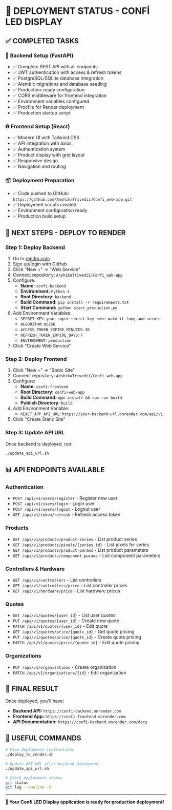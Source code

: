 # 🎉 DEPLOYMENT STATUS - CONFİ LED DISPLAY

## ✅ **COMPLETED TASKS**

### 🔧 **Backend Setup (FastAPI)**
- ✅ Complete REST API with all endpoints
- ✅ JWT authentication with access & refresh tokens
- ✅ PostgreSQL/SQLite database integration
- ✅ Alembic migrations and database seeding
- ✅ Production-ready configuration
- ✅ CORS middleware for frontend integration
- ✅ Environment variables configured
- ✅ Procfile for Render deployment
- ✅ Production startup script

### 🌐 **Frontend Setup (React)**
- ✅ Modern UI with Tailwind CSS
- ✅ API integration with axios
- ✅ Authentication system
- ✅ Product display with grid layout
- ✅ Responsive design
- ✅ Navigation and routing

### 📦 **Deployment Preparation**
- ✅ Code pushed to GitHub: `https://github.com/AnshikaTrivedii/Confi_web-app.git`
- ✅ Deployment scripts created
- ✅ Environment configuration ready
- ✅ Production build setup

## 🚀 **NEXT STEPS - DEPLOY TO RENDER**

### **Step 1: Deploy Backend**
1. Go to [render.com](https://render.com)
2. Sign up/login with GitHub
3. Click "New +" → "Web Service"
4. Connect repository: `AnshikaTrivedii/Confi_web-app`
5. Configure:
   - **Name:** `confi-backend`
   - **Environment:** `Python 3`
   - **Root Directory:** `backend`
   - **Build Command:** `pip install -r requirements.txt`
   - **Start Command:** `python start_production.py`
6. Add Environment Variables:
   - `SECRET_KEY`: `your-super-secret-key-here-make-it-long-and-secure`
   - `ALGORITHM`: `HS256`
   - `ACCESS_TOKEN_EXPIRE_MINUTES`: `30`
   - `REFRESH_TOKEN_EXPIRE_DAYS`: `7`
   - `ENVIRONMENT`: `production`
7. Click "Create Web Service"

### **Step 2: Deploy Frontend**
1. Click "New +" → "Static Site"
2. Connect repository: `AnshikaTrivedii/Confi_web-app`
3. Configure:
   - **Name:** `confi-frontend`
   - **Root Directory:** `confi-web-app`
   - **Build Command:** `npm install && npm run build`
   - **Publish Directory:** `build`
4. Add Environment Variable:
   - `REACT_APP_API_URL`: `https://your-backend-url.onrender.com/api/v1`
5. Click "Create Static Site"

### **Step 3: Update API URL**
Once backend is deployed, run:
```bash
./update_api_url.sh
```

## 📊 **API ENDPOINTS AVAILABLE**

### **Authentication**
- `POST /api/v1/users/register` - Register new user
- `POST /api/v1/users/login` - Login user
- `POST /api/v1/users/logout` - Logout user
- `GET /api/v1/token/refresh` - Refresh access token

### **Products**
- `GET /api/v1/products/product-series` - List product series
- `GET /api/v1/products/pixels/{series_id}` - List pixels for series
- `GET /api/v1/products/product-params` - List product parameters
- `GET /api/v1/products/component-params` - List component parameters

### **Controllers & Hardware**
- `GET /api/v1/controllers` - List controllers
- `GET /api/v1/controllers/price` - List controller prices
- `GET /api/v1/hardware/price` - List hardware prices

### **Quotes**
- `GET /api/v1/quotes/{user_id}` - List user quotes
- `PUT /api/v1/quotes/{user_id}` - Create new quote
- `PATCH /api/v1/quotes/{user_id}` - Edit quote
- `GET /api/v1/quotes/price/{quote_id}` - Get quote pricing
- `PUT /api/v1/quotes/price/{quote_id}` - Create quote pricing
- `PATCH /api/v1/quotes/price/{quote_id}` - Edit quote pricing

### **Organizations**
- `PUT /api/v1/organisations` - Create organization
- `PATCH /api/v1/organisations/{id}` - Edit organization

## 🎯 **FINAL RESULT**

Once deployed, you'll have:
- **Backend API:** `https://confi-backend.onrender.com`
- **Frontend App:** `https://confi-frontend.onrender.com`
- **API Documentation:** `https://confi-backend.onrender.com/docs`

## 📝 **USEFUL COMMANDS**

```bash
# View deployment instructions
./deploy_to_render.sh

# Update API URL after backend deployment
./update_api_url.sh

# Check deployment status
git status
git log --oneline -5
```

---

**🎉 Your Confi LED Display application is ready for production deployment!** 